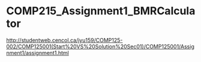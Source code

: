 # COMP215_Assignment1_BMRCalculator
http://studentweb.cencol.ca/jyu159/COMP125-002/COMP125001(Start%20VS%20Solution%20Sec01)/COMP125001/Assignment1/assignment1.html

